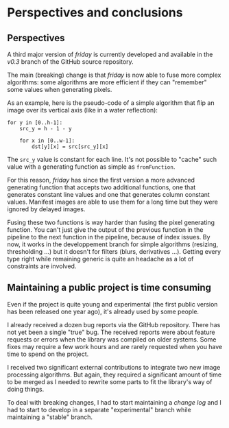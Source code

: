 # Perspectives and conclusions

## Perspectives

A third major version of *friday* is currently developed and available in the
*v0.3* branch of the GitHub source repository.

The main (breaking) change is that *friday* is now able to fuse more complex
algorithms: some algorithms are more efficient if they can "remember" some
values when generating pixels.

As an example, here is the pseudo-code of a simple algorithm that flip an
image over its vertical axis (like in a water reflection):

    for y in [0..h-1]:
        src_y = h - 1 - y

        for x in [0..w-1]:
            dst[y][x] = src[src_y][x]

The `src_y` value is constant for each line. It's not possible to "cache" such
value with a generating function as simple as `fromFunction`.

For this reason, *friday* has since the first version a more advanced generating
function that accepts two additional functions, one that generates constant line
values and one that generates column constant values. Manifest images are able
to use them for a long time but they were ignored by delayed images.

Fusing these two functions is way harder than fusing the pixel generating
function. You can't just give the output of the previous function in the
pipeline to the next function in the pipeline, because of index issues. By now,
it works in the developpement branch for simple algorithms (resizing,
thresholding ...) but it doesn't for filters (blurs, derivatives ...). Getting
every type right while remaining generic is quite an headache as a lot of
constraints are involved.

## Maintaining a public project is time consuming

Even if the project is quite young and experimental (the first public version
has been released one year ago), it's already used by some people.

I already received a dozen bug reports via the GitHub repository. There has not
yet been a single "true" bug. The received reports were about feature requests
or errors when the library was compiled on older systems. Some fixes may require
a few work hours and are rarely requested when you have time to spend on the
project.

I received two significant external contributions to integrate two new image
processing algorithms. But again, they required a significant amount of time to
be merged as I needed to rewrite some parts to fit the library's way of doing
things.

To deal with breaking changes, I had to start maintaining a *change log* and I 
had to start to develop in a separate "experimental" branch while maintaining a
"stable" branch.